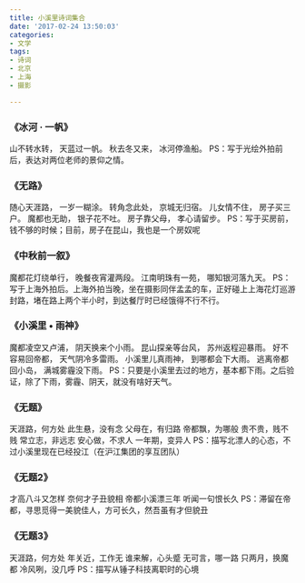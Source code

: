 ```yaml
---
title: 小溪里诗词集合
date: '2017-02-24 13:50:03'
categories:
- 文学
tags:
- 诗词
- 北京
- 上海
- 摄影

---
```

### 《冰河 · 一帆》
山不转水转，
天蓝过一帆。
秋去冬又来，
冰河停渔船。
PS：写于光绘外拍前后，表达对两位老师的景仰之情。

<!--more-->

### 《无路》
随心天涯路，
一岁一糊涂。
转角念此处，
京城无归宿。
儿女情不住，
房子买三户。
魔都也无助，
银子花不吐。
房子靠父母，
孝心请留步。
PS：写于买房前，钱不够的时候；目前，房子在昆山，我也是一个房奴呢



### 《中秋前一叙》
魔都花灯绕单行，
晚餐夜宵灌两段。
江南明珠有一苑，
哪知银河落九天。
PS：写于上海外拍后。上海外拍当晚，坐在摄影同伴孟孟的车，正好碰上上海花灯巡游封路，堵在路上两个半小时，到达餐厅时已经饿得不行不行。

### 《小溪里 • 雨神》
魔都凌空又卢浦，
阴天换来个小雨。
昆山探亲等台风，
苏州返程迎暴雨。
好不容易回帝都，
天气阴冷多雷雨。
小溪里儿真雨神，
到哪都会下大雨。
逃离帝都回小岛，
满城雾霾没下雨。
PS：只要是小溪里去过的地方，基本都下雨。之后验证，除了下雨，雾霾、阴天，就没有啥好天气。

### 《无题》
天涯路，何方处
此生悬，没有念
父母在，有归路
帝都飘，为哪般
贵不贵，贱不贱
常立志，非远志
安心做，不求人
一年期，变异人
PS：描写北漂人的心态，不过小溪里现在已经投江（在沪江集团的享互团队）

### 《无题2》
才高八斗又怎样
奈何才子丑貌相
帝都小溪漂三年
听闻一句恨长久
PS：滞留在帝都，寻思觅得一美貌佳人，方可长久，然吾虽有才但貌丑

### 《无题3》 
天涯路，何方处
年关近，工作无
谁来解，心头蹙
无可言，哪一路
只两月，换魔都
冷风咧，没几呼
PS：描写从锤子科技离职时的心境



